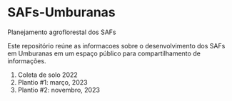 # SAFs-Umburanas
Planejamento agroflorestal dos SAFs

Este repositório reúne as informacoes sobre o desenvolvimento dos SAFs em Umburanas em um espaço público para compartilhamento de informações.


1. Coleta de solo 2022
2. Plantio #1: março, 2023
3. Plantio #2: novembro, 2023
